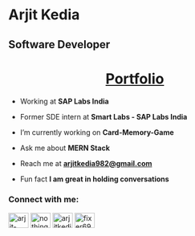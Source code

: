 <h1>Arjit Kedia</h1>
<h2>Software Developer</h2>
<div align="center"><h1><a href='https://arjit-portfolio.vercel.app/'>Portfolio</a></h1></div>

- Working at **SAP Labs India**
  
- Former SDE intern at **Smart Labs - SAP Labs India**
  
- I’m currently working on **Card-Memory-Game**

- Ask me about **MERN Stack**

- Reach me at **arjitkedia982@gmail.com**

- Fun fact **I am great in holding conversations**

<h3 align="left">Connect with me:</h3>
   <p align="left">
   <a href="https://linkedin.com/in/arjit-kedia-06041a236" target="_blank"><img align="center" src="https://raw.githubusercontent.com/rahuldkjain/github-profile-readme-generator/master/src/images/icons/Social/linked-in-alt.svg" alt="arjit-kedia-06041a236" height="30" width="40" /></a>
   <a href="https://instagram.com/nothing_23_why" target="_blank"><img align="center" src="https://raw.githubusercontent.com/rahuldkjain/github-profile-readme-generator/master/src/images/icons/Social/instagram.svg" alt="nothing_23_why" height="30" width="40" /></a>
   <a href="https://www.behance.net/arjit_visuals" target="_blank"><img align="center" src="https://raw.githubusercontent.com/rahuldkjain/github-profile-readme-generator/master/src/images/icons/Social/behance.svg" alt="arjitkedia" height="30" width="40" /></a>
   <a href="https://auth.geeksforgeeks.org/user/fixer69" target="_blank"><img align="center" src="https://raw.githubusercontent.com/rahuldkjain/github-profile-readme-generator/master/src/images/icons/Social/geeks-for-geeks.svg" alt="fixer69" height="30" width="40" /></a>
   </p>

